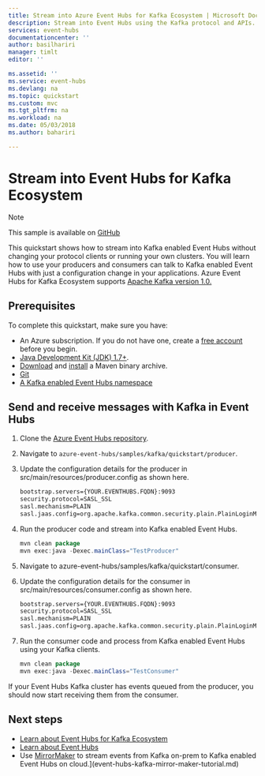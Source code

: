 ```yaml
---
title: Stream into Azure Event Hubs for Kafka Ecosystem | Microsoft Docs
description: Stream into Event Hubs using the Kafka protocol and APIs.
services: event-hubs
documentationcenter: ''
author: basilhariri
manager: timlt
editor: ''

ms.assetid: ''
ms.service: event-hubs
ms.devlang: na
ms.topic: quickstart
ms.custom: mvc
ms.tgt_pltfrm: na
ms.workload: na
ms.date: 05/03/2018
ms.author: bahariri

---
```


# Stream into Event Hubs for Kafka Ecosystem

> [!NOTE]
> This sample is available on [GitHub](https://github.com/Azure/azure-event-hubs)

This quickstart shows how to stream into Kafka enabled Event Hubs without changing your protocol clients or running your own clusters. You will learn how to use your producers and consumers can talk to Kafka enabled Event Hubs with just a configuration change in your applications. Azure Event Hubs for Kafka Ecosystem supports [Apache Kafka version 1.0.](https://kafka.apache.org/10/documentation.html)

## Prerequisites

To complete this quickstart, make sure you have:

* An Azure subscription. If you do not have one, create a [free account](https://azure.microsoft.com/free/?ref=microsoft.com&utm_source=microsoft.com&utm_medium=docs&utm_campaign=visualstudio) before you begin.
* [Java Development Kit (JDK) 1.7+](http://www.oracle.com/technetwork/java/javase/downloads/index.html).
* [Download](http://maven.apache.org/download.cgi) and [install](http://maven.apache.org/install.html) a Maven binary archive.
* [Git](https://www.git-scm.com/)
* [A Kafka enabled Event Hubs namespace](event-hubs-create.md)

## Send and receive messages with Kafka in Event Hubs

1. Clone the [Azure Event Hubs repository](https://github.com/Azure/azure-event-hubs).

2. Navigate to `azure-event-hubs/samples/kafka/quickstart/producer`.

3. Update the configuration details for the producer in src/main/resources/producer.config as shown here.

    ```xml
    bootstrap.servers={YOUR.EVENTHUBS.FQDN}:9093
    security.protocol=SASL_SSL
    sasl.mechanism=PLAIN
    sasl.jaas.config=org.apache.kafka.common.security.plain.PlainLoginModule required username="$ConnectionString" password="{YOUR.EVENTHUBS.CONNECTION.STRING}";
    ```
4. Run the producer code and stream into Kafka enabled Event Hubs.
   
    ```java
    mvn clean package
    mvn exec:java -Dexec.mainClass="TestProducer"                                    
    ```
5. Navigate to azure-event-hubs/samples/kafka/quickstart/consumer.

6. Update the configuration details for the consumer in src/main/resources/consumer.config as shown here.
   
    ```xml
    bootstrap.servers={YOUR.EVENTHUBS.FQDN}:9093
    security.protocol=SASL_SSL
    sasl.mechanism=PLAIN
    sasl.jaas.config=org.apache.kafka.common.security.plain.PlainLoginModule required username="$ConnectionString" password="{YOUR.EVENTHUBS.CONNECTION.STRING}";
    ```

7. Run the consumer code and process from Kafka enabled Event Hubs using your Kafka clients.

    ```java
    mvn clean package
    mvn exec:java -Dexec.mainClass="TestConsumer"                                    
    ```

If your Event Hubs Kafka cluster has events queued from the producer, you should now start receiving them from the consumer.

## Next steps

* [Learn about Event Hubs for Kafka Ecosystem](event-hubs-for-kafka-ecosystem-overview.md)
* [Learn about Event Hubs](event-hubs-what-is-event-hubs.md)
* Use [MirrorMaker](https://cwiki.apache.org/confluence/pages/viewpage.action?pageId=27846330) to stream events from Kafka on-prem to Kafka enabled Event Hubs on cloud.](event-hubs-kafka-mirror-maker-tutorial.md)
